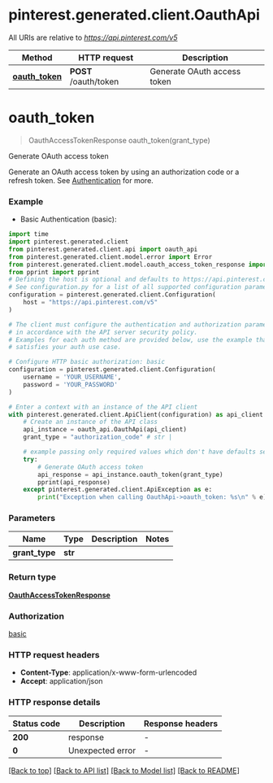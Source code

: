 # pinterest.generated.client.OauthApi

All URIs are relative to *https://api.pinterest.com/v5*

Method | HTTP request | Description
------------- | ------------- | -------------
[**oauth_token**](OauthApi.md#oauth_token) | **POST** /oauth/token | Generate OAuth access token


# **oauth_token**
> OauthAccessTokenResponse oauth_token(grant_type)

Generate OAuth access token

Generate an OAuth access token by using an authorization code or a refresh token.  See <a href='/docs/getting-started/authentication/'>Authentication</a> for more.

### Example

* Basic Authentication (basic):

```python
import time
import pinterest.generated.client
from pinterest.generated.client.api import oauth_api
from pinterest.generated.client.model.error import Error
from pinterest.generated.client.model.oauth_access_token_response import OauthAccessTokenResponse
from pprint import pprint
# Defining the host is optional and defaults to https://api.pinterest.com/v5
# See configuration.py for a list of all supported configuration parameters.
configuration = pinterest.generated.client.Configuration(
    host = "https://api.pinterest.com/v5"
)

# The client must configure the authentication and authorization parameters
# in accordance with the API server security policy.
# Examples for each auth method are provided below, use the example that
# satisfies your auth use case.

# Configure HTTP basic authorization: basic
configuration = pinterest.generated.client.Configuration(
    username = 'YOUR_USERNAME',
    password = 'YOUR_PASSWORD'
)

# Enter a context with an instance of the API client
with pinterest.generated.client.ApiClient(configuration) as api_client:
    # Create an instance of the API class
    api_instance = oauth_api.OauthApi(api_client)
    grant_type = "authorization_code" # str | 

    # example passing only required values which don't have defaults set
    try:
        # Generate OAuth access token
        api_response = api_instance.oauth_token(grant_type)
        pprint(api_response)
    except pinterest.generated.client.ApiException as e:
        print("Exception when calling OauthApi->oauth_token: %s\n" % e)
```


### Parameters

Name | Type | Description  | Notes
------------- | ------------- | ------------- | -------------
 **grant_type** | **str**|  |

### Return type

[**OauthAccessTokenResponse**](OauthAccessTokenResponse.md)

### Authorization

[basic](../README.md#basic)

### HTTP request headers

 - **Content-Type**: application/x-www-form-urlencoded
 - **Accept**: application/json


### HTTP response details

| Status code | Description | Response headers |
|-------------|-------------|------------------|
**200** | response |  -  |
**0** | Unexpected error |  -  |

[[Back to top]](#) [[Back to API list]](../README.md#documentation-for-api-endpoints) [[Back to Model list]](../README.md#documentation-for-models) [[Back to README]](../README.md)

